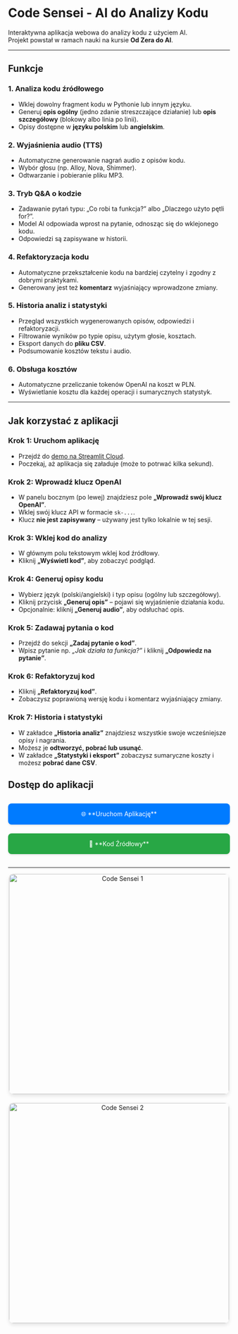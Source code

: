 # Code Sensei - AI do Analizy Kodu

Interaktywna aplikacja webowa do analizy kodu z użyciem AI.  
Projekt powstał w ramach nauki na kursie **Od Zera do AI**.

---

## Funkcje

### 1. Analiza kodu źródłowego
- Wklej dowolny fragment kodu w Pythonie lub innym języku.  
- Generuj **opis ogólny** (jedno zdanie streszczające działanie) lub **opis szczegółowy** (blokowy albo linia po linii).  
- Opisy dostępne w **języku polskim** lub **angielskim**.

### 2. Wyjaśnienia audio (TTS)
- Automatyczne generowanie nagrań audio z opisów kodu.  
- Wybór głosu (np. Alloy, Nova, Shimmer).  
- Odtwarzanie i pobieranie pliku MP3.

### 3. Tryb Q&A o kodzie
- Zadawanie pytań typu: „Co robi ta funkcja?” albo „Dlaczego użyto pętli for?”.  
- Model AI odpowiada wprost na pytanie, odnosząc się do wklejonego kodu.  
- Odpowiedzi są zapisywane w historii.

### 4. Refaktoryzacja kodu
- Automatyczne przekształcenie kodu na bardziej czytelny i zgodny z dobrymi praktykami.  
- Generowany jest też **komentarz** wyjaśniający wprowadzone zmiany.

### 5. Historia analiz i statystyki
- Przegląd wszystkich wygenerowanych opisów, odpowiedzi i refaktoryzacji.  
- Filtrowanie wyników po typie opisu, użytym głosie, kosztach.  
- Eksport danych do **pliku CSV**.  
- Podsumowanie kosztów tekstu i audio.

### 6. Obsługa kosztów
- Automatyczne przeliczanie tokenów OpenAI na koszt w PLN.  
- Wyświetlanie kosztu dla każdej operacji i sumarycznych statystyk.

---

## Jak korzystać z aplikacji

### Krok 1: Uruchom aplikację
- Przejdź do [demo na Streamlit Cloud](https://code-sense.streamlit.app/).  
- Poczekaj, aż aplikacja się załaduje (może to potrwać kilka sekund).

### Krok 2: Wprowadź klucz OpenAI
- W panelu bocznym (po lewej) znajdziesz pole **„Wprowadź swój klucz OpenAI”**.  
- Wklej swój klucz API w formacie `sk-...`.  
- Klucz **nie jest zapisywany** – używany jest tylko lokalnie w tej sesji.

### Krok 3: Wklej kod do analizy
- W głównym polu tekstowym wklej kod źródłowy.  
- Kliknij **„Wyświetl kod”**, aby zobaczyć podgląd.

### Krok 4: Generuj opisy kodu
- Wybierz język (polski/angielski) i typ opisu (ogólny lub szczegółowy).  
- Kliknij przycisk **„Generuj opis”** – pojawi się wyjaśnienie działania kodu.  
- Opcjonalnie: kliknij **„Generuj audio”**, aby odsłuchać opis.

### Krok 5: Zadawaj pytania o kod
- Przejdź do sekcji **„Zadaj pytanie o kod”**.  
- Wpisz pytanie np. *„Jak działa ta funkcja?”* i kliknij **„Odpowiedz na pytanie”**.

### Krok 6: Refaktoryzuj kod
- Kliknij **„Refaktoryzuj kod”**.  
- Zobaczysz poprawioną wersję kodu i komentarz wyjaśniający zmiany.

### Krok 7: Historia i statystyki
- W zakładce **„Historia analiz”** znajdziesz wszystkie swoje wcześniejsze opisy i nagrania.  
- Możesz je **odtworzyć, pobrać lub usunąć**.  
- W zakładce **„Statystyki i eksport”** zobaczysz sumaryczne koszty i możesz **pobrać dane CSV**.

##  Dostęp do aplikacji

<div style="display: flex; gap: 20px; margin: 30px 0; flex-wrap: wrap; justify-content: center;">

<a href="https://code-sense.streamlit.app/" class="md-button md-button--primary" target="_blank" style="flex: 1; min-width: 250px; text-align: center; padding: 15px; background: #007bff; color: white; text-decoration: none; border-radius: 8px; box-shadow: 0 2px 4px rgba(0,0,0,0.1); transition: transform 0.2s ease;">
    🌐 **Uruchom Aplikację**
</a>

<a href="https://github.com/Miroslaw7224/Code_Sensei" class="md-button md-button--primary" target="_blank" style="flex: 1; min-width: 250px; text-align: center; padding: 15px; background: #28a745; color: white; text-decoration: none; border-radius: 8px; box-shadow: 0 2px 4px rgba(0,0,0,0.1); transition: transform 0.2s ease;">
    📂 **Kod Źródłowy**
</a>

</div>

---
<style>
.zoomable-image {
    cursor: pointer;
    transition: transform 0.3s ease;
    border-radius: 10px;
    box-shadow: 0 4px 8px rgba(0,0,0,0.1);
}

.zoomable-image:hover {
    transform: scale(1.05);
    box-shadow: 0 6px 12px rgba(0,0,0,0.15);
}

.modal {
    display: none;
    position: fixed;
    z-index: 1000;
    left: 0;
    top: 0;
    width: 100%;
    height: 100%;
    background-color: rgba(0,0,0,0.9);
    cursor: pointer;
}

.modal-content {
    margin: auto;
    display: block;
    max-width: 90%;
    max-height: 90%;
    position: absolute;
    top: 50%;
    left: 50%;
    transform: translate(-50%, -50%);
    border-radius: 10px;
}

.close {
    position: absolute;
    top: 15px;
    right: 35px;
    color: #f1f1f1;
    font-size: 40px;
    font-weight: bold;
    cursor: pointer;
}

.close:hover {
    color: #bbb;
}
</style>

<div align="center">
    <img src="../../images/Code_sensei_1.jpg" alt="Code Sensei 1" class="zoomable-image" width="500" onclick="openModal(this)">
</div>

<div align="center" style="margin-top: 20px;">
    <img src="../../images/Code_sensei_2.jpg" alt="Code Sensei 2" class="zoomable-image" width="500" onclick="openModal(this)">
</div>

<div id="imageModal" class="modal" onclick="closeModal()">
    <span class="close" onclick="closeModal()">&times;</span>
    <img class="modal-content" id="modalImage">
</div>

<script>
function openModal(img) {
    var modal = document.getElementById("imageModal");
    var modalImg = document.getElementById("modalImage");
    modal.style.display = "block";
    modalImg.src = img.src;
    modalImg.alt = img.alt;
}

function closeModal() {
    document.getElementById("imageModal").style.display = "none";
}

// Zamykanie modala klawiszem ESC
document.addEventListener('keydown', function(event) {
    if (event.key === "Escape") {
        closeModal();
    }
});
</script>